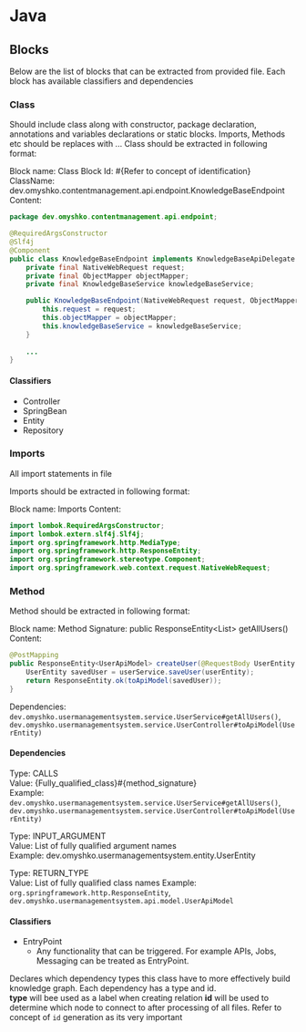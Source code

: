 # Java

## Blocks
Below are the list of blocks that can be extracted from provided file. Each block has available classifiers and dependencies  

### Class

Should include class along with constructor, package declaration, annotations and variables declarations or static blocks. Imports, Methods etc should be replaces with ...
Class should be extracted in following format:


Block name: Class
Block Id: #{Refer to concept of identification}
ClassName: dev.omyshko.contentmanagement.api.endpoint.KnowledgeBaseEndpoint
Content:
```java
package dev.omyshko.contentmanagement.api.endpoint;

@RequiredArgsConstructor
@Slf4j
@Component
public class KnowledgeBaseEndpoint implements KnowledgeBaseApiDelegate {
    private final NativeWebRequest request;
    private final ObjectMapper objectMapper;
    private final KnowledgeBaseService knowledgeBaseService;

    public KnowledgeBaseEndpoint(NativeWebRequest request, ObjectMapper objectMapper, KnowledgeBaseService knowledgeBaseService) {
        this.request = request;
        this.objectMapper = objectMapper;
        this.knowledgeBaseService = knowledgeBaseService;
    }
    
    ...
}
```

#### Classifiers

- Controller
- SpringBean
- Entity
- Repository


### Imports

All import statements in file

Imports should be extracted in following format:

Block name: Imports
Content:
```java
import lombok.RequiredArgsConstructor;
import lombok.extern.slf4j.Slf4j;
import org.springframework.http.MediaType;
import org.springframework.http.ResponseEntity;
import org.springframework.stereotype.Component;
import org.springframework.web.context.request.NativeWebRequest;
```

### Method
Method should be extracted in following format:

Block name: Method
Signature: public ResponseEntity<List<UserApiModel>> getAllUsers()
Content:
```java
@PostMapping
public ResponseEntity<UserApiModel> createUser(@RequestBody UserEntity userEntity) {
    UserEntity savedUser = userService.saveUser(userEntity);
    return ResponseEntity.ok(toApiModel(savedUser));
}
```
Dependencies: `dev.omyshko.usermanagementsystem.service.UserService#getAllUsers()`, `dev.omyshko.usermanagementsystem.service.UserController#toApiModel(UserEntity)`

#### Dependencies
Type: CALLS  
Value: {Fully_qualified_class}#{method_signature}  
Example: `dev.omyshko.usermanagementsystem.service.UserService#getAllUsers()`, `dev.omyshko.usermanagementsystem.service.UserController#toApiModel(UserEntity)`

Type: INPUT_ARGUMENT  
Value: List of fully qualified argument names  
Example: dev.omyshko.usermanagementsystem.entity.UserEntity

Type: RETURN_TYPE  
Value: List of fully qualified class names 
Example: `org.springframework.http.ResponseEntity`, `dev.omyshko.usermanagementsystem.api.model.UserApiModel`

#### Classifiers
- EntryPoint 
  - Any functionality that can be triggered. For example APIs, Jobs, Messaging can be treated as EntryPoint.




Declares which dependency types this class have to more effectively build knowledge graph.
Each dependency has a type and id.   
**type** will bee used as a label when creating relation
**id** will be used to determine which node to connect to after processing of all files. Refer to concept of `id` generation as its very important
